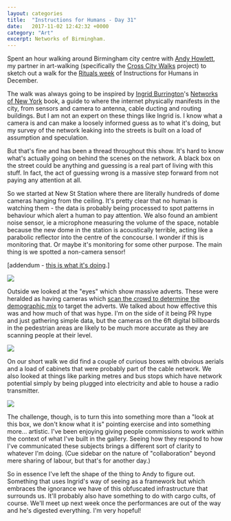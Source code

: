 ```yaml
---
layout: categories
title:  "Instructions for Humans - Day 31"
date:   2017-11-02 12:42:32 +0000
category: "Art"
excerpt: Networks of Birmingham.
---
```


Spent an hour walking around Birmingham city centre with [Andy Howlett](http://andyhowlett.co.uk), my partner in art-walking (specifically the [Cross City Walks](http://xcw.org.uk) project) to sketch out a walk for the [Rituals week](http://instructionsforhumans.com/events/) of Instructions for Humans in December. 

The walk was always going to be inspired by [Ingrid Burrington](http://lifewinning.com)'s [Networks of New York](https://www.mhpbooks.com/books/networks-of-new-york/) book, a guide to where the internet physically manifests in the city, from sensors and camera to antenna, cable ducting and routing buildings. But I am not an expert on these things like Ingrid is. I know what a camera is and can make a loosely informed guess as to what it's doing, but my survey of the network leaking into the streets is built on a load of assumption and speculation. 

But that's fine and has been a thread throughout this show. It's hard to know what's actually going on behind the scenes on the network. A black box on the street could be anything and guessing is a real part of living with this stuff. In fact, the act of guessing wrong is a massive step forward from not paying any attention at all. 

So we started at New St Station where there are literally hundreds of dome cameras hanging from the ceiling. It's pretty clear that no human is watching them - the data is probably being processed to spot patterns in behaviour which alert a human to pay attention. We also found an ambient noise sensor, ie a microphone measuring the volume of the space, notable because the new dome in the station is acoustically terrible, acting like a parabolic reflector into the centre of the concourse. I wonder if this is monitoring that. Or maybe it's monitoring for some other purpose. The main thing is we spotted a non-camera sensor! 

[addendum - [this is what it's doing](https://www.asl-control.co.uk/product/dans/).]

![](http://blog.peteashton.com/images/networkbhamwalk2.jpg)

Outside we looked at the "eyes" which show massive adverts. These were heralded as having cameras which [scan the crowd to determine the demographic mix](http://www.birminghammail.co.uk/news/midlands-news/new-street-station-advertising-screens-9920400) to target the adverts. We talked about how effective this was and how much of that was hype. I'm on the side of it being PR hype and just gathering simple data, but the cameras on the 6ft digital billboards in the pedestrian areas are likely to be much more accurate as they are scanning people at their level. 

![](http://blog.peteashton.com/images/networkbhamwalk1.jpg)

On our short walk we did find a couple of curious boxes with obvious aerials and a load of cabinets that were probably part of the cable network. We also looked at things like parking metres and bus stops which have network potential simply by being plugged into electricity and able to house a radio transmitter. 

![](http://blog.peteashton.com/images/networkbhamwalk3.jpg)

The challenge, though, is to turn this into something more than a "look at this box, we don't know what it is" pointing exercise and into something more... artistic. I've been enjoying giving people commissions to work within the context of what I've built in the gallery. Seeing how they respond to how I've communicated these subjects brings a different sort of clarity to whatever I'm doing. (Cue sidebar on the nature of "collaboration" beyond mere sharing of labour, but that's for another day.)

So in essence I've left the shape of the thing to Andy to figure out. Something that uses Ingrid's way of seeing as a framework but which embraces the ignorance we have of this obfuscated infrastructure that surrounds us. It'll probably also have something to do with cargo cults, of course. We'll meet up next week once the performances are out of the way and he's digested everything. I'm very hopeful! 
